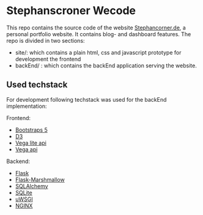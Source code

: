 # Stephanscroner Wecode

This repo contains the source code of the website [Stephancorner.de](http://www.stephanscorner.de/), a personal portfolio website. It contains blog- and dashboard features. The repo is divided in two sections:

* site/: which contains a plain html, css and javascript prototype for development the frontend
* backEnd/ : which contains the backEnd application serving the website.

## Used techstack

For development following techstack was used for the backEnd implementation:

Frontend:
* [Bootstraps 5](https://getbootstrap.com/docs/5.0/getting-started/introduction/)  
* [D3](https://d3js.org/)
* [Vega lite api](https://vega.github.io/vega-lite-api/)
* [Vega api](https://vega.github.io/vega/docs/api/view/)

Backend:
* [Flask](https://flask.palletsprojects.com/en/2.2.x/)
* [Flask-Marshmallow](https://flask-marshmallow.readthedocs.io/en/latest/)
* [SQLAlchemy](https://www.sqlalchemy.org/)
* [SQLite](https://www.sqlite.org/index.html)
* [uWSGI](https://uwsgi-docs.readthedocs.io/en/latest/)
* [NGINX](https://www.nginx.com/)





